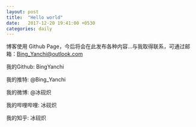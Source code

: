 ```yaml
---
layout: post
title:  "Hello world"
date:   2017-12-20 19:41:00 +0530
categories: daily
---
```

博客使用 Github Page，今后将会在此发布各种内容...与我取得联系，可通过邮箱：Bing_Yanchi@outlook.com

我的Github: BingYanchi

我的推特: @Bing_Yanchi

我的微博: @冰砚炽

我的哔哩哔哩: 冰砚炽

我的知乎: 冰砚炽